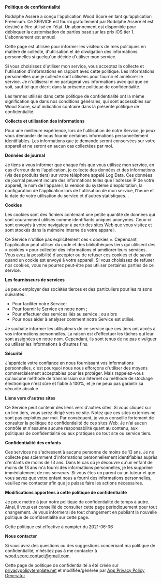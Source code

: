 **Politique de confidentialité**

Rodolphe Asséré a conçu l'application Wood Score en tant qu'application Freemium. Ce SERVICE est fourni gratuitement par Rodolphe Asséré et est destiné à être utilisé en l'état.
Un abonnement est disponible pour débloquer la customisation de parties basé sur les prix iOS tier 1. L'abonnement est annuel.

Cette page est utilisée pour informer les visiteurs de mes politiques en matière de collecte, d'utilisation et de divulgation des informations personnelles si quelqu'un décide d'utiliser mon service.

Si vous choisissez d'utiliser mon service, vous acceptez la collecte et l'utilisation d'informations en rapport avec cette politique. Les informations personnelles que je collecte sont utilisées pour fournir et améliorer le service. Je n'utiliserai ni ne partagerai vos informations avec qui que ce soit, sauf tel que décrit dans la présente politique de confidentialité.

Les termes utilisés dans cette politique de confidentialité ont la même signification que dans nos conditions générales, qui sont accessibles sur Wood Score, sauf indication contraire dans la présente politique de confidentialité.

**Collecte et utilisation des informations**

Pour une meilleure expérience, lors de l'utilisation de notre Service, je peux vous demander de nous fournir certaines informations personnellement identifiables. Les informations que je demande seront conservées sur votre appareil et ne seront en aucun cas collectées par moi.

**Données de journal**

Je tiens à vous informer que chaque fois que vous utilisez mon service, en cas d'erreur dans l'application, je collecte des données et des informations (via des produits tiers) sur votre téléphone appelé Log Data. Ces données de journal peuvent inclure des informations telles que l'adresse IP de votre appareil, le nom de l'appareil, la version du système d'exploitation, la configuration de l'application lors de l'utilisation de mon service, l'heure et la date de votre utilisation du service et d'autres statistiques. .

**Cookies**

Les cookies sont des fichiers contenant une petite quantité de données qui sont couramment utilisés comme identifiants uniques anonymes. Ceux-ci sont envoyés à votre navigateur à partir des sites Web que vous visitez et sont stockés dans la mémoire interne de votre appareil.

Ce Service n'utilise pas explicitement ces « cookies ». Cependant, l'application peut utiliser du code et des bibliothèques tiers qui utilisent des « cookies » pour collecter des informations et améliorer leurs services. Vous avez la possibilité d'accepter ou de refuser ces cookies et de savoir quand un cookie est envoyé à votre appareil. Si vous choisissez de refuser nos cookies, vous ne pourrez peut-être pas utiliser certaines parties de ce service.

**Les fournisseurs de services**

Je peux employer des sociétés tierces et des particuliers pour les raisons suivantes :

* Pour faciliter notre Service;
* Pour fournir le Service en notre nom ;
* Pour effectuer des services liés au service ; ou alors
* Pour nous aider à analyser comment notre Service est utilisé.

Je souhaite informer les utilisateurs de ce service que ces tiers ont accès à vos informations personnelles. La raison est d'effectuer les tâches qui leur sont assignées en notre nom. Cependant, ils sont tenus de ne pas divulguer ou utiliser les informations à d'autres fins.

**Sécurité**

J'apprécie votre confiance en nous fournissant vos informations personnelles, c'est pourquoi nous nous efforçons d'utiliser des moyens commercialement acceptables pour les protéger. Mais rappelez-vous qu'aucune méthode de transmission sur Internet ou méthode de stockage électronique n'est sûre et fiable à 100%, et je ne peux pas garantir sa sécurité absolue.

**Liens vers d'autres sites**

Ce Service peut contenir des liens vers d'autres sites. Si vous cliquez sur un lien tiers, vous serez dirigé vers ce site. Notez que ces sites externes ne sont pas exploités par moi. Par conséquent, je vous conseille fortement de consulter la politique de confidentialité de ces sites Web. Je n'ai aucun contrôle et n'assume aucune responsabilité quant au contenu, aux politiques de confidentialité ou aux pratiques de tout site ou service tiers.

**Confidentialité des enfants**

Ces services ne s'adressent à aucune personne de moins de 13 ans. Je ne collecte pas sciemment d'informations personnellement identifiables auprès d'enfants de moins de 13 ans. Dans le cas où je découvre qu'un enfant de moins de 13 ans m'a fourni des informations personnelles, je les supprime immédiatement de nos serveurs. Si vous êtes un parent ou un tuteur et que vous savez que votre enfant nous a fourni des informations personnelles, veuillez me contacter afin que je puisse faire les actions nécessaires.

**Modifications apportées à cette politique de confidentialité**

Je peux mettre à jour notre politique de confidentialité de temps à autre. Ainsi, il vous est conseillé de consulter cette page périodiquement pour tout changement. Je vous informerai de tout changement en publiant la nouvelle politique de confidentialité sur cette page.

Cette politique est effective à compter du 2021-06-06

**Nous contacter**

Si vous avez des questions ou des suggestions concernant ma politique de confidentialité, n'hésitez pas à me contacter à wood.score.contact@gmail.com.

Cette page de politique de confidentialité a été créée sur [privacypolicytemplate.net](https://privacypolicytemplate.net) et modifiée/générée par [App Privacy Policy Generator](https://app-privacy-policy-generator.nisrulz.com/)
